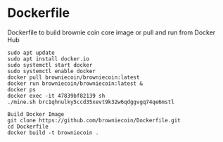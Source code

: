 # Dockerfile
Dockerfile to build brownie coin core image or pull and run from Docker Hub

```
sudo apt update
sudo apt install docker.io
sudo systemctl start docker
sudo systemctl enable docker
docker pull browniecoin/browniecoin:latest
docker run browniecoin/browniecoin:latest &
docker ps 
docker exec -it 47839bf82139 sh
./mine.sh brc1qhnulky5ccd35xevt9k32w6qdggvgq74qe6mstl

Build Docker Image
git clone https://github.com/browniecoin/Dockerfile.git
cd Dockerfile
docker build -t browniecoin .
```

